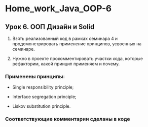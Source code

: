 # Home_work_Java_OOP-6

## Урок 6. ООП Дизайн и Solid

1. Взять реализованный код в рамках семинара 4 и продемонстрировать применение принципов, усвоенных на семинаре.

2. Нужно в проекте прокомментировать участки кода, которые рефакторим, какой принцип применяем и почему.

### Применены принципы:

- Single responsibility principle;

- Interface segregation principle;

- Liskov substitution principle.

### Соответствующие комментарии сделаны в коде


